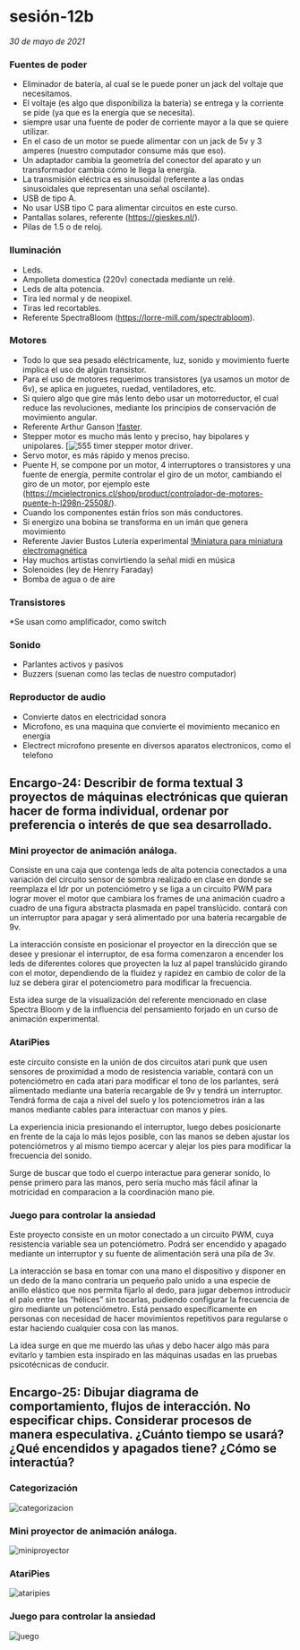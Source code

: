 # sesión-12b

*30 de mayo de 2021*

### Fuentes de poder

* Eliminador de batería, al cual se le puede poner un jack del voltaje que necesitamos.
* El voltaje (es algo que disponibiliza la batería) se entrega y  la corriente se pide (ya que es la energía que se necesita).
* siempre usar una fuente de poder de corriente mayor a la que se quiere utilizar.
* En el caso de un motor se puede alimentar con un jack de 5v y 3 amperes (nuestro computador consume más que eso).
* Un adaptador cambia la geometría del conector del aparato y un transformador cambia cómo le llega la energía.
* La transmisión eléctrica es sinusoidal (referente a las ondas sinusoidales que representan una señal oscilante).
* USB de tipo A. 
* No usar  USB tipo C para alimentar circuitos en este curso.
* Pantallas solares, referente (https://gieskes.nl/).
* Pilas de 1.5 o de reloj.

### Iluminación

* Leds.
* Ampolleta domestica (220v) conectada mediante un relé.
* Leds de alta potencia.
* Tira led normal y de neopixel.
* Tiras led recortables.
* Referente SpectraBloom (https://lorre-mill.com/spectrabloom).
  
### Motores

* Todo lo que sea pesado eléctricamente, luz, sonido y movimiento fuerte implica el uso de algún transistor.
* Para el uso de motores requerimos transistores (ya usamos un motor de 6v), se aplica en juguetes, ruedad, ventiladores, etc.
* Si quiero algo que gire más lento debo usar un motorreductor, el cual reduce las revoluciones, mediante los principios de conservación de movimiento angular.
* Referente Arthur Ganson [!faster](https://www.youtube.com/watch?v=JJvK47ncVjU).
* Stepper motor es mucho más lento y preciso, hay bipolares y unipolares.
  [![555 timer stepper motor driver](https://www.youtube.com/watch?v=Vc2XRVJ9n1o).
* Servo motor, es más rápido y menos preciso.
* Puente H, se compone por un motor, 4 interruptores o transistores y una fuente de energía, permite controlar el giro de un motor, cambiando el giro de un motor, por ejemplo este (https://mcielectronics.cl/shop/product/controlador-de-motores-puente-h-l298n-25508/).
* Cuando los componentes están fríos son más conductores.
* Si energizo una bobina se transforma en un imán que genera movimiento
* Referente Javier Bustos Lutería experimental [!Miniatura para miniatura electromagnética](https://www.youtube.com/watch?v=70w5TIubMik)
* Hay muchos artistas convirtiendo la señal midi en música
* Solenoides (ley de Henrry Faraday)
* Bomba de agua o de aire

### Transistores

*Se usan como amplificador, como switch

### Sonido

* Parlantes activos y pasivos
* Buzzers (suenan como las teclas de nuestro computador)

### Reproductor de audio

* Convierte datos en electricidad sonora
* Microfono, es una maquina que convierte el movimiento mecanico en energía
* Electrect microfono presente en diversos aparatos electronicos, como el telefono
  

## Encargo-24: Describir de forma textual 3 proyectos de máquinas electrónicas que quieran hacer de forma individual, ordenar por preferencia o interés de que sea desarrollado.

### Mini proyector de animación análoga.

Consiste en una caja que contenga leds de alta potencia conectados a una variación del circuito sensor de sombra realizado en clase en donde se reemplaza el ldr por un potenciómetro y se liga a un circuito PWM para lograr mover el motor que cambiara los frames de una animación cuadro a cuadro de una figura abstracta plasmada en papel translúcido. contará con un interruptor para apagar y será alimentado por una batería recargable de 9v.

La interacción consiste en posicionar el proyector en la dirección que se desee y presionar el interruptor, de esa forma comenzaron a encender los leds de diferentes colores que proyecten la luz al papel translúcido girando con el motor, dependiendo de la fluidez y rapidez en cambio de color de la luz se debera girar el potenciometro para modificar la frecuencia.

Esta idea surge de la visualización del referente mencionado en clase Spectra Bloom y de la influencia del pensamiento forjado en un curso de animación experimental.

### AtariPies

este circuito consiste en la unión de dos circuitos atari punk que usen sensores de proximidad a modo de resistencia variable, contará con un potenciómetro en cada atari para modificar el tono de los parlantes, será alimentado mediante una batería recargable de 9v y tendrá un interruptor. Tendrá forma de caja a nivel del suelo y los potenciometros irán a las manos mediante cables para interactuar con manos y pies.
 
La experiencia inicia presionando el interruptor, luego debes posicionarte en frente de la caja lo más lejos posible, con las manos se deben ajustar los potenciómetros y al mismo tiempo acercar y alejar los pies para modificar la frecuencia del sonido.

Surge de buscar que todo el cuerpo interactue para generar sonido, lo pense primero para las manos, pero sería mucho más fácil afinar la motricidad en comparacion a la coordinación mano pie.


### Juego para controlar la ansiedad

Este proyecto consiste en un motor conectado a un circuito PWM, cuya resistencia variable sea un potenciómetro. Podrá ser encendido y apagado mediante un interruptor y su fuente de alimentación será una pila de 3v.

La interacción se basa en tomar con una mano el dispositivo y disponer en un dedo de la mano contraria un pequeño palo unido a una especie de anillo elástico que nos permita fijarlo al dedo, para jugar debemos introducir el palo entre las “hélices” sin tocarlas, pudiendo configurar la frecuencia de giro mediante un potenciómetro. Está pensado específicamente en personas con necesidad de hacer movimientos repetitivos para regularse o estar haciendo cualquier cosa con las manos. 

La idea surge en que me muerdo las uñas y debo hacer algo más para evitarlo y tambien esta inspirado en las máquinas usadas en las pruebas psicotécnicas de conducir.


## Encargo-25: Dibujar diagrama de comportamiento, flujos de interacción. No especificar chips. Considerar procesos de manera especulativa. ¿Cuánto tiempo se usará? ¿Qué encendidos y apagados tiene? ¿Cómo se interactúa?

### Categorización
![categorizacion](https://github.com/AlanisMria/dis8644-2025-1/blob/main/27-AlanisMria/sesion-12b/archivos/categorizacion.png)

### Mini proyector de animación análoga.
![miniproyector](https://github.com/AlanisMria/dis8644-2025-1/blob/main/27-AlanisMria/sesion-12b/archivos/Mini%20proyector.png)

### AtariPies
![ataripies](https://github.com/AlanisMria/dis8644-2025-1/blob/main/27-AlanisMria/sesion-12b/archivos/atari%20pies.png)

### Juego para controlar la ansiedad
![juego](https://github.com/AlanisMria/dis8644-2025-1/blob/main/27-AlanisMria/sesion-12b/archivos/juego.png)




   
